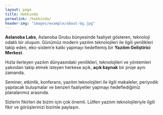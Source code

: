 ```yaml
---
layout: page
title: Hakkında
permalink: /hakkinda/
header-img: "images/example/about-bg.jpg"
---
```


**Aslanoba Labs**, Aslanoba Grubu bünyesinde faaliyet gösteren, teknoloji
odaklı bir oluşum. Günümüz modern yazılım teknolojileri ile ilgili
yenilikleri takip eden, eko-sistem’e katkı yapmayı hedeflemiş bir
**Yazılım Geliştirici Merkezi**.

Hızla ilerleyen yazılım dünyasındaki yenilikleri, teknolojileri ve yöntemleri
yakından takip etmek isteyen herkese açık, **açık kaynak** bir proje aynı
zamanda.

Seminer, etkinlik, konferans, yazılım teknolojileri ile ilgili makaleler,
periyodik yapılacak buluşmalar ve benzeri faaliyetler yapmayı hedeflediğimiz
planalarımız arasında.

Sizlerin fikirleri de bizim için çok önemli. Lütfen yazılım teknolojileriyle
ilgili fikir ve görüşlerinizi bizimle paylaşın.